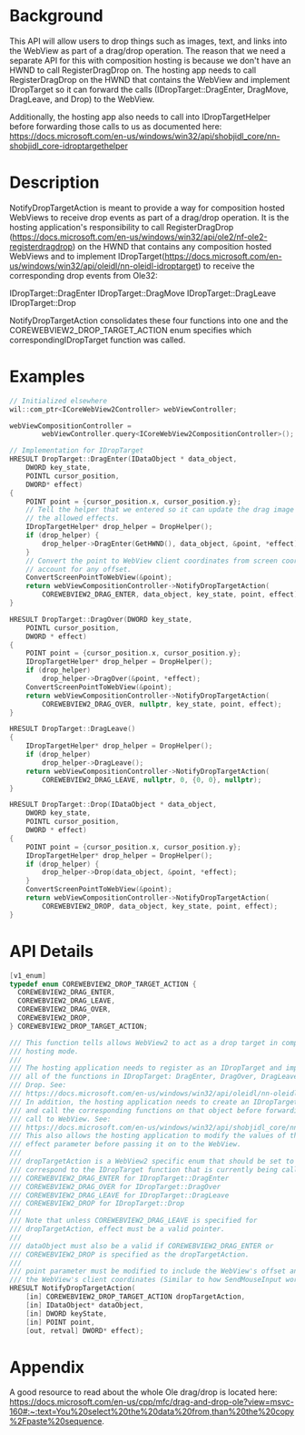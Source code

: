 <!-- TEMPLATE
  The purpose of this spec is to describe a new WebView2 feature and its APIs.

  There are two audiences for the spec. The first are people
  that want to evaluate and give feedback on the API, as part of
  the submission process. When it's complete
  it will be incorporated into the public documentation at
  docs.microsoft.com (https://docs.microsoft.com/en-us/microsoft-edge/webview2/).
  Hopefully we'll be able to copy it mostly verbatim.
  So the second audience is everyone that reads there to learn how
  and why to use this API. 
-->


# Background
<!-- TEMPLATE
    Use this section to provide background context for the new API(s)
    in this spec. 

    This section and the appendix are the only sections that likely
    do not get copied into any official documentation, they're just an aid
    to reading this spec. 
    
    If you're modifying an existing API, included a link here to the
    existing page(s) or spec documentation.

    For example, this section is a place to explain why you're adding this
    API rather than modifying an existing API.

    For example, this is a place to provide a brief explanation of some dependent
    area, just explanation enough to understand this new API, rather than telling
    the reader "go read 100 pages of background information posted at ...". 
-->

This API will allow users to drop things such as images, text, and links into the WebView as part of a drag/drop operation.
The reason that we need a separate API for this with composition hosting is because we don't have an HWND to call RegisterDragDrop on.
The hosting app needs to call RegisterDragDrop on the HWND that contains the WebView and implement IDropTarget so it can forward the
calls (IDropTarget::DragEnter, DragMove, DragLeave, and Drop) to the WebView.

Additionally, the hosting app also needs to call into IDropTargetHelper before forwarding those calls to us as documented here:
https://docs.microsoft.com/en-us/windows/win32/api/shobjidl_core/nn-shobjidl_core-idroptargethelper


# Description
<!-- TEMPLATE
    Use this section to provide a brief description of the feature.

    For an example, see the introduction to the PasswordBox control
    (http://docs.microsoft.com/windows/uwp/design/controls-and-patterns/password-box).
-->

NotifyDropTargetAction is meant to provide a way for composition hosted WebViews to receive drop events as part of a drag/drop operation.
It is the hosting application's responsibility to call RegisterDragDrop (https://docs.microsoft.com/en-us/windows/win32/api/ole2/nf-ole2-registerdragdrop)
on the HWND that contains any composition hosted WebViews and to implement IDropTarget(https://docs.microsoft.com/en-us/windows/win32/api/oleidl/nn-oleidl-idroptarget)
to receive the corresponding drop events from Ole32:

IDropTarget::DragEnter
IDropTarget::DragMove
IDropTarget::DragLeave
IDropTarget::Drop

NotifyDropTargetAction consolidates these four functions into one and the COREWEBVIEW2_DROP_TARGET_ACTION enum
specifies which correspondingIDropTarget function was called.


# Examples
<!-- TEMPLATE
    Use this section to explain the features of the API, showing
    example code with each description in both C# (for our WinRT API or .NET API) and
    in C++ for our COM API. Use snippets of the sample code you wrote for the sample apps.

    The general format is:

    ## FirstFeatureName

    Feature explanation text goes here, including why an app would use it, how it
    replaces or supplements existing functionality.

    ```c#
    void SampleMethod()
    {
        var show = new AnExampleOf();
        show.SomeMembers = AndWhyItMight(be, interesting)
    }
    ```
    
    ```cpp
    void SampleClass::SampleMethod()
    {
        winrt::com_ptr<ICoreWebView2> webview2 = ...
    }
    ```

    ## SecondFeatureName

    Feature explanation text goes here, including why an app would use it, how it
    replaces or supplements existing functionality.

    ```c#
    void SampleMethod()
    {
        var show = new AnExampleOf();
        show.SomeMembers = AndWhyItMight(be, interesting)
    }
    ```
    
    ```cpp
    void SampleClass::SampleMethod()
    {
        winrt::com_ptr<ICoreWebView2> webview2 = ...
    }
    ```

    As an example of this section, see the Examples section for the PasswordBox
    control (https://docs.microsoft.com/windows/uwp/design/controls-and-patterns/password-box#examples). 
-->

```c++
// Initialized elsewhere
wil::com_ptr<ICoreWebView2Controller> webViewController;

webViewCompositionController =
        webViewController.query<ICoreWebView2CompositionController>();

// Implementation for IDropTarget
HRESULT DropTarget::DragEnter(IDataObject * data_object,
    DWORD key_state,
    POINTL cursor_position,
    DWORD* effect)
{
    POINT point = {cursor_position.x, cursor_position.y};
    // Tell the helper that we entered so it can update the drag image and return
    // the allowed effects.
    IDropTargetHelper* drop_helper = DropHelper();
    if (drop_helper) {
        drop_helper->DragEnter(GetHWND(), data_object, &point, *effect);
    }
    // Convert the point to WebView client coordinates from screen coordinates
    // account for any offset.
    ConvertScreenPointToWebView(&point);
    return webViewCompositionController->NotifyDropTargetAction(
        COREWEBVIEW2_DRAG_ENTER, data_object, key_state, point, effect);
}

HRESULT DropTarget::DragOver(DWORD key_state,
    POINTL cursor_position,
    DWORD * effect)
{
    POINT point = {cursor_position.x, cursor_position.y};
    IDropTargetHelper* drop_helper = DropHelper();
    if (drop_helper)
        drop_helper->DragOver(&point, *effect);
    ConvertScreenPointToWebView(&point);
    return webViewCompositionController->NotifyDropTargetAction(
        COREWEBVIEW2_DRAG_OVER, nullptr, key_state, point, effect);
}

HRESULT DropTarget::DragLeave()
{
    IDropTargetHelper* drop_helper = DropHelper();
    if (drop_helper)
        drop_helper->DragLeave();
    return webViewCompositionController->NotifyDropTargetAction(
        COREWEBVIEW2_DRAG_LEAVE, nullptr, 0, {0, 0}, nullptr);
}

HRESULT DropTarget::Drop(IDataObject * data_object,
    DWORD key_state,
    POINTL cursor_position,
    DWORD * effect)
{
    POINT point = {cursor_position.x, cursor_position.y};
    IDropTargetHelper* drop_helper = DropHelper();
    if (drop_helper) {
        drop_helper->Drop(data_object, &point, *effect);
    }
    ConvertScreenPointToWebView(&point);
    return webViewCompositionController->NotifyDropTargetAction(
        COREWEBVIEW2_DROP, data_object, key_state, point, effect);
}
```


# API Details
<!-- TEMPLATE
    The exact API, in IDL format for our COM API and
    in MIDL3 format (https://docs.microsoft.com/en-us/uwp/midl-3/)
    when possible, or in C# if starting with an API sketch for our .NET and WinRT API.

    Include every new or modified type but use // ... to remove any methods,
    properties, or events that are unchanged.

    (GitHub's markdown syntax formatter does not (yet) know about MIDL3, so
    use ```c# instead even when writing MIDL3.)

    Example:
    
    ```
    /// Event args for the NewWindowRequested event. The event is fired when content
    /// inside webview requested to open a new window (through window.open() and so on.)
    [uuid(34acb11c-fc37-4418-9132-f9c21d1eafb9), object, pointer_default(unique)]
    interface ICoreWebView2NewWindowRequestedEventArgs : IUnknown
    {
        // ...

        /// Window features specified by the window.open call.
        /// These features can be considered for positioning and sizing of
        /// new webview windows.
        [propget] HRESULT WindowFeatures([out, retval] ICoreWebView2WindowFeatures** windowFeatures);
    }
    ```

    ```c# (but really MIDL3)
    public class CoreWebView2NewWindowRequestedEventArgs
    {
        // ...

	       public CoreWebView2WindowFeatures WindowFeatures { get; }
    }
    ```
-->

```c++
[v1_enum]
typedef enum COREWEBVIEW2_DROP_TARGET_ACTION {
  COREWEBVIEW2_DRAG_ENTER,
  COREWEBVIEW2_DRAG_LEAVE,
  COREWEBVIEW2_DRAG_OVER,
  COREWEBVIEW2_DROP,
} COREWEBVIEW2_DROP_TARGET_ACTION;
```

```c++
/// This function tells allows WebView2 to act as a drop target in composition
/// hosting mode.
///
/// The hosting application needs to register as an IDropTarget and implement
/// all of the functions in IDropTarget: DragEnter, DragOver, DragLeave, and
/// Drop. See:
/// https://docs.microsoft.com/en-us/windows/win32/api/oleidl/nn-oleidl-idroptarget
/// In addition, the hosting application needs to create an IDropTargetHelper
/// and call the corresponding functions on that object before forwarding the
/// call to WebView. See:
/// https://docs.microsoft.com/en-us/windows/win32/api/shobjidl_core/nn-shobjidl_core-idroptargethelper
/// This also allows the hosting application to modify the values of the
/// effect parameter before passing it on to the WebView.
///
/// dropTargetAction is a WebView2 specific enum that should be set to
/// correspond to the IDropTarget function that is currently being called.
/// COREWEBVIEW2_DRAG_ENTER for IDropTarget::DragEnter
/// COREWEBVIEW2_DRAG_OVER for IDropTarget::DragOver
/// COREWEBVIEW2_DRAG_LEAVE for IDropTarget::DragLeave
/// COREWEBVIEW2_DROP for IDropTarget::Drop
///
/// Note that unless COREWEBVIEW2_DRAG_LEAVE is specified for
/// dropTargetAction, effect must be a valid pointer.
///
/// dataObject must also be a valid if COREWEBVIEW2_DRAG_ENTER or
/// COREWEBVIEW2_DROP is specified as the dropTargetAction.
///
/// point parameter must be modified to include the WebView's offset and be in
/// the WebView's client coordinates (Similar to how SendMouseInput works).
HRESULT NotifyDropTargetAction(
    [in] COREWEBVIEW2_DROP_TARGET_ACTION dropTargetAction,
    [in] IDataObject* dataObject,
    [in] DWORD keyState,
    [in] POINT point,
    [out, retval] DWORD* effect);
```


# Appendix
<!-- TEMPLATE
    Anything else that you want to write down for posterity, but
    that isn't necessary to understand the purpose and usage of the API.
    For example, implementation details or links to other resources.
-->

A good resource to read about the whole Ole drag/drop is located here:
https://docs.microsoft.com/en-us/cpp/mfc/drag-and-drop-ole?view=msvc-160#:~:text=You%20select%20the%20data%20from,than%20the%20copy%2Fpaste%20sequence.
